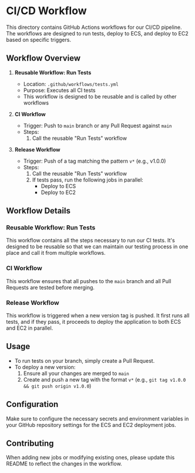# CI/CD Workflow

This directory contains GitHub Actions workflows for our CI/CD pipeline. The workflows are designed to run tests, deploy to ECS, and deploy to EC2 based on specific triggers.

## Workflow Overview

1. **Reusable Workflow: Run Tests**
    - Location: `.github/workflows/tests.yml`
    - Purpose: Executes all CI tests
    - This workflow is designed to be reusable and is called by other workflows

2. **CI Workflow**
    - Trigger: Push to `main` branch or any Pull Request against `main`
    - Steps:
        1. Call the reusable "Run Tests" workflow

3. **Release Workflow**
    - Trigger: Push of a tag matching the pattern `v*` (e.g., v1.0.0)
    - Steps:
        1. Call the reusable "Run Tests" workflow
        2. If tests pass, run the following jobs in parallel:
            - Deploy to ECS
            - Deploy to EC2

## Workflow Details

### Reusable Workflow: Run Tests
This workflow contains all the steps necessary to run our CI tests. It's designed to be reusable so that we can maintain our testing process in one place and call it from multiple workflows.

### CI Workflow
This workflow ensures that all pushes to the `main` branch and all Pull Requests are tested before merging.

### Release Workflow
This workflow is triggered when a new version tag is pushed. It first runs all tests, and if they pass, it proceeds to deploy the application to both ECS and EC2 in parallel.

## Usage

- To run tests on your branch, simply create a Pull Request.
- To deploy a new version:
    1. Ensure all your changes are merged to `main`
    2. Create and push a new tag with the format `v*` (e.g., `git tag v1.0.0 && git push origin v1.0.0`)

## Configuration

Make sure to configure the necessary secrets and environment variables in your GitHub repository settings for the ECS and EC2 deployment jobs.

## Contributing

When adding new jobs or modifying existing ones, please update this README to reflect the changes in the workflow.